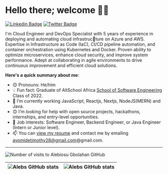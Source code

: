 # Hello there; welcome 👋🏾

[![Linkedin Badge](https://img.shields.io/badge/-Timothy-blue?style=for-the-badge&logo=Linkedin&logoColor=white&link=www.linkedin.com/in/olugbenga-timothy/)](https://www.linkedin.com/in/olugbenga-timothy) [![Twitter Badge](https://img.shields.io/badge/-@tobii_oi-1ca0f1?style=for-the-badge&logo=twitter&logoColor=white&link=https://twitter.com/tobii_io)](https://twitter.com/tobii_io)

I'm Cloud Engineer and DevOps Specialist with 5 years of experience in deploying and automating cloud infrastructure on Azure and AWS. Expertise in Infrastructure as Code (IaC), CI/CD pipeline automation, and container
orchestration using Kubernetes and Docker. Proven ability to optimize microservices, enhance cloud security,
and improve system performance. Adept at collaborating in agile environments to drive continuous improvement
and efficient cloud solutions.

**Here's a quick summary about me**:

- 😊 Pronouns: He/him
- 💡 Fun fact: Graduate  of  AltSchool Africa [School of Software Engineering](https://altschoolafrica.com/schools/engineering) Class of 2022.
- 🌱 I’m currently working JavaScript, Reactjs, Nextjs, NodeJS(MERN) and Java.
- 😊 I’m looking for help with open source projects, hackathons, internships, and entry-level opportunities.
- 💼 Job interests: Software Engineer, Backend Engineer, or Java Engineer (Intern or Junior level).
- 📫 You can [view my resume](https://bitly.nz/fKRkn) and contact me by emailing ayomidetimothy28@gmail.com@gmail.com.

---
<!-- --- -->
<p align="left"> <img src="https://komarev.com/ghpvc/?username=Exe-Alebs&label=Profile%20Visits&color=0e75b6&style=flat" alt="Number of visits to Alebiosu Gbolahan GitHub" /> </p>



| <img align="center" src="https://github-readme-stats.vercel.app/api?username=Exe-Alebs&show_icons=true&include_all_commits=true&hide_border=true" alt="Alebs GitHub stats" /> | <img align="center" src="https://github-readme-stats.vercel.app/api/top-langs/?username=Exe-Alebs&langs_count=8&layout=compact&hide_border=true" alt=" Alebs GitHub stats" /> |
| ------------- | ------------- |